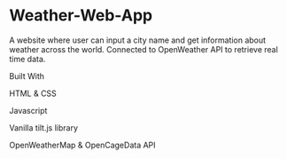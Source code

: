 # Weather-Web-App
A website where user can input a city name and get information about weather across the world. Connected to OpenWeather API to retrieve real time data.

Built With

HTML & CSS

Javascript

Vanilla tilt.js library

OpenWeatherMap & OpenCageData API
